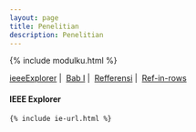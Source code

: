 ```yaml
---
layout: page
title: Penelitian
description: Penelitian 
---
```

{% include modulku.html %}
<!--
{% include ie-url.html %}
-->
<script>
	function msg(){
		alert("tessssssssssss bab 1");
	}
	function show_a(a,b,c,d,e) {
		document.getElementById(a).style.display = 'block';
		document.getElementById(b).style.display = 'none';
		document.getElementById(c).style.display = 'none';
		document.getElementById(d).style.display = 'none';
		document.getElementById(e).style.display = 'none';
	}
	function show(a,b,c,d,g) {
		document.getElementById(a).style.display = 'block';
		document.getElementById(b).style.display = 'none';
		document.getElementById(c).style.display = 'none';
		document.getElementById(d).style.display = 'none';
		document.getElementById(g).style.display = 'block';
	}
	function checkmobile(a,b){
		if( /Android|webOS|iPhone|iPad|iPod|BlackBerry|IEMobile|Opera Mini/i.test(navigator.userAgent) ) {
			document.getElementById(a).style.display = 'block';
			document.getElementById(b).style.display = 'none';
		}
		else
		{
			;

		}

	}

	function showinrows(a,b){
			document.getElementById(a).style.display = 'block';
			document.getElementById(b).style.display = 'none';
	}

	window.onload = function(){ 
	    //alert("TES PESAN-PESAN .........!");

		if( /Android|webOS|iPhone|iPad|iPod|BlackBerry|IEMobile|Opera Mini/i.test(navigator.userAgent) ) {
			//document.getElementById("jd").innerHTML = "<b>---Hello SmartPhone---</b>";
			//zoom();
			var d4 = document.getElementById('sir');
			d4.style.visibility = "hidden";
			
			//alert("TES PESAN-PESAN .........!");
		}

	};

</script>
<div id="top"></div>
<a href="#i3e"  onclick="show('i3e','bab1','reff','mreff','')">ieeeExplorer</a>&nbsp;|&nbsp;
<a href="#bab1"  onclick="show('bab1','i3e','reff','mreff','gtop')">Bab I</a>&nbsp;|&nbsp;
<a href="#reff"  onclick="show('reff','i3e','bab1','mreff','gtop');checkmobile('mreff','reff')">Refferensi</a>&nbsp;|&nbsp;
<a href="#reff"  onclick="show('reff','i3e','bab1','mreff','gtop');showinrows('mreff','reff')" id="sir">Ref-in-rows</a>
<div id="i3e" style="display:block" border="0">
	<h4> IEEE Explorer </h4>

	{% include ie-url.html %}

</div>
<div id="bab1" style="display:none" border="0">
	<h4> BAB I </h4>

	{%include penelitian/bab1.html%}

</div>
<div id="reff" style="display:none" border="0">
	<h4> Referensi Papers</h4>

	{%include penelitian/reff.html%}

</div>

<div id="mreff" style="display:none" border="0">
	<h4> Referensi Papers</h4>
	
	{%include penelitian/m-reff.html%}

</div>

<div id="gtop" style="display:none" border="0">
<a href="#top" >go-to-top</a>
</div>

